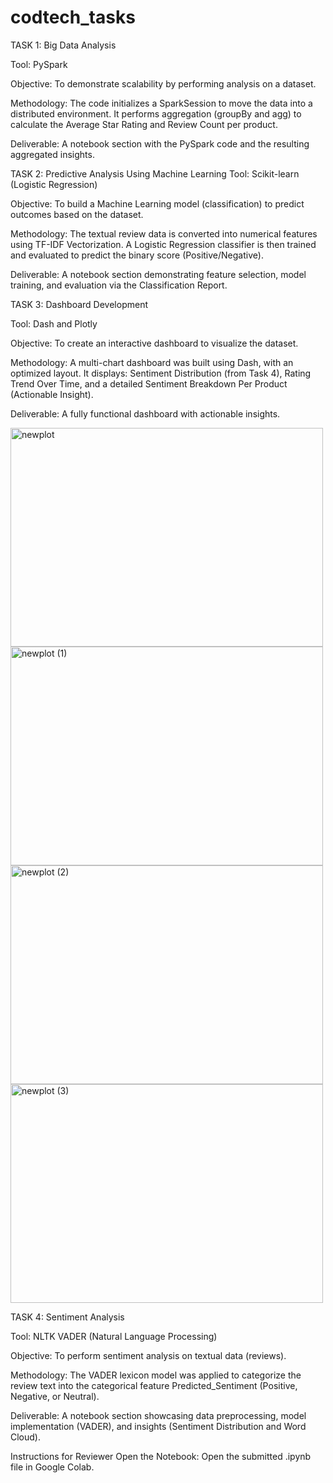 # codtech_tasks

TASK 1: Big Data Analysis

Tool: PySpark 


Objective: To demonstrate scalability by performing analysis on a dataset.


Methodology: The code initializes a SparkSession to move the data into a distributed environment. It performs aggregation (groupBy and agg) to calculate the Average Star Rating and Review Count per product.


Deliverable: A notebook section with the PySpark code and the resulting aggregated insights.

TASK 2: Predictive Analysis Using Machine Learning
Tool: Scikit-learn (Logistic Regression)


Objective: To build a Machine Learning model (classification) to predict outcomes based on the dataset.

Methodology: The textual review data is converted into numerical features using TF-IDF Vectorization. A Logistic Regression classifier is then trained and evaluated to predict the binary score (Positive/Negative).


Deliverable: A notebook section demonstrating feature selection, model training, and evaluation via the Classification Report.

TASK 3: Dashboard Development

Tool: Dash and Plotly 


Objective: To create an interactive dashboard to visualize the dataset.

Methodology: A multi-chart dashboard was built using Dash, with an optimized layout. It displays: Sentiment Distribution (from Task 4), Rating Trend Over Time, and a detailed Sentiment Breakdown Per Product (Actionable Insight).


Deliverable: A fully functional dashboard with actionable insights.

<img width="500" height="350" alt="newplot" src="https://github.com/user-attachments/assets/f5cbb53a-566e-4149-9187-21bccd1540f7" />
<img width="500" height="350" alt="newplot (1)" src="https://github.com/user-attachments/assets/c5dc6ae1-237b-444f-b8a2-b89e59038bd6" />
<img width="500" height="350" alt="newplot (2)" src="https://github.com/user-attachments/assets/773b02a7-0996-4abf-a48f-18656c5845ce" />
<img width="500" height="350" alt="newplot (3)" src="https://github.com/user-attachments/assets/66a0d303-2a69-4865-a203-288631c61aaf" />




TASK 4: Sentiment Analysis

Tool: NLTK VADER (Natural Language Processing) 


Objective: To perform sentiment analysis on textual data (reviews).

Methodology: The VADER lexicon model was applied to categorize the review text into the categorical feature Predicted_Sentiment (Positive, Negative, or Neutral).


Deliverable: A notebook section showcasing data preprocessing, model implementation (VADER), and insights (Sentiment Distribution and Word Cloud).

Instructions for Reviewer
Open the Notebook: Open the submitted .ipynb file in Google Colab.

